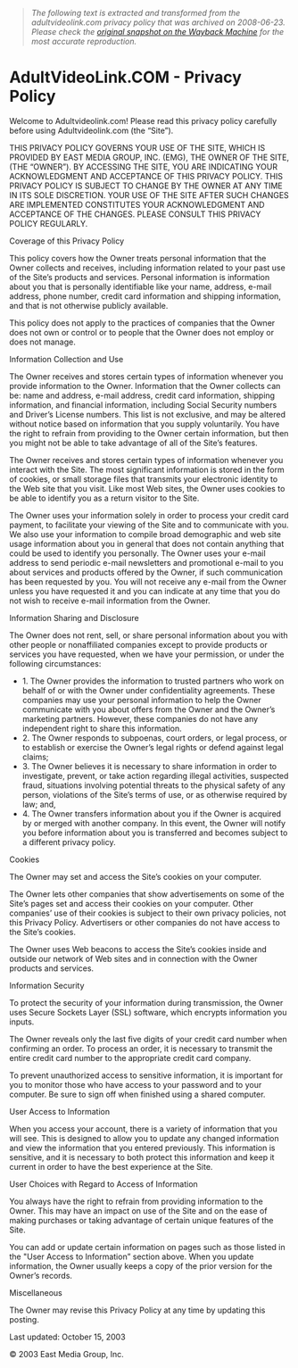 > *The following text is extracted and transformed from the adultvideolink.com privacy policy that was archived on 2008-06-23. Please check the [original snapshot on the Wayback Machine](https://web.archive.org/web/20080623035914id_/http%3A//www.adultvideolink.com/avlstore/pops/privacy_policy.htm) for the most accurate reproduction.*

# AdultVideoLink.COM - Privacy Policy

Welcome to Adultvideolink.com! Please read this privacy policy carefully before using Adultvideolink.com (the “Site”). 

THIS PRIVACY POLICY GOVERNS YOUR USE OF THE SITE, WHICH IS PROVIDED BY EAST MEDIA GROUP, INC. (EMG), THE OWNER OF THE SITE, (THE “OWNER”). BY ACCESSING THE SITE, YOU ARE INDICATING YOUR ACKNOWLEDGMENT AND ACCEPTANCE OF THIS PRIVACY POLICY. THIS PRIVACY POLICY IS SUBJECT TO CHANGE BY THE OWNER AT ANY TIME IN ITS SOLE DISCRETION. YOUR USE OF THE SITE AFTER SUCH CHANGES ARE IMPLEMENTED CONSTITUTES YOUR ACKNOWLEDGMENT AND ACCEPTANCE OF THE CHANGES. PLEASE CONSULT THIS PRIVACY POLICY REGULARLY. 

Coverage of this Privacy Policy 

This policy covers how the Owner treats personal information that the Owner collects and receives, including information related to your past use of the Site’s products and services. Personal information is information about you that is personally identifiable like your name, address, e-mail address, phone number, credit card information and shipping information, and that is not otherwise publicly available. 

This policy does not apply to the practices of companies that the Owner does not own or control or to people that the Owner does not employ or does not manage. 

Information Collection and Use 

The Owner receives and stores certain types of information whenever you provide information to the Owner. Information that the Owner collects can be: name and address, e-mail address, credit card information, shipping information, and financial information, including Social Security numbers and Driver’s License numbers. This list is not exclusive, and may be altered without notice based on information that you supply voluntarily. You have the right to refrain from providing to the Owner certain information, but then you might not be able to take advantage of all of the Site’s features. 

The Owner receives and stores certain types of information whenever you interact with the Site. The most significant information is stored in the form of cookies, or small storage files that transmits your electronic identity to the Web site that you visit. Like most Web sites, the Owner uses cookies to be able to identify you as a return visitor to the Site. 

The Owner uses your information solely in order to process your credit card payment, to facilitate your viewing of the Site and to communicate with you. We also use your information to compile broad demographic and web site usage information about you in general that does not contain anything that could be used to identify you personally. The Owner uses your e-mail address to send periodic e-mail newsletters and promotional e-mail to you about services and products offered by the Owner, if such communication has been requested by you. You will not receive any e-mail from the Owner unless you have requested it and you can indicate at any time that you do not wish to receive e-mail information from the Owner. 

Information Sharing and Disclosure 

The Owner does not rent, sell, or share personal information about you with other people or nonaffiliated companies except to provide products or services you have requested, when we have your permission, or under the following circumstances: 

  * 1\. The Owner provides the information to trusted partners who work on behalf of or with the Owner under confidentiality agreements. These companies may use your personal information to help the Owner communicate with you about offers from the Owner and the Owner’s marketing partners. However, these companies do not have any independent right to share this information. 
  * 2\. The Owner responds to subpoenas, court orders, or legal process, or to establish or exercise the Owner’s legal rights or defend against legal claims; 
  * 3\. The Owner believes it is necessary to share information in order to investigate, prevent, or take action regarding illegal activities, suspected fraud, situations involving potential threats to the physical safety of any person, violations of the Site’s terms of use, or as otherwise required by law; and, 
  * 4\. The Owner transfers information about you if the Owner is acquired by or merged with another company. In this event, the Owner will notify you before information about you is transferred and becomes subject to a different privacy policy. 

  
Cookies 

The Owner may set and access the Site’s cookies on your computer. 

The Owner lets other companies that show advertisements on some of the Site’s pages set and access their cookies on your computer. Other companies’ use of their cookies is subject to their own privacy policies, not this Privacy Policy. Advertisers or other companies do not have access to the Site’s cookies. 

The Owner uses Web beacons to access the Site’s cookies inside and outside our network of Web sites and in connection with the Owner products and services. 

Information Security 

To protect the security of your information during transmission, the Owner uses Secure Sockets Layer (SSL) software, which encrypts information you inputs. 

The Owner reveals only the last five digits of your credit card number when confirming an order. To process an order, it is necessary to transmit the entire credit card number to the appropriate credit card company. 

To prevent unauthorized access to sensitive information, it is important for you to monitor those who have access to your password and to your computer. Be sure to sign off when finished using a shared computer. 

User Access to Information 

When you access your account, there is a variety of information that you will see. This is designed to allow you to update any changed information and view the information that you entered previously. This information is sensitive, and it is necessary to both protect this information and keep it current in order to have the best experience at the Site. 

User Choices with Regard to Access of Information 

You always have the right to refrain from providing information to the Owner. This may have an impact on use of the Site and on the ease of making purchases or taking advantage of certain unique features of the Site. 

You can add or update certain information on pages such as those listed in the "User Access to Information” section above. When you update information, the Owner usually keeps a copy of the prior version for the Owner’s records. 

Miscellaneous 

The Owner may revise this Privacy Policy at any time by updating this posting. 

Last updated: October 15, 2003 

© 2003 East Media Group, Inc. 
